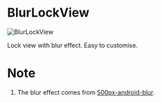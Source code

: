 # BlurLockView

![BlurLockView](https://github.com/Nightonke/BlurLockView/blob/master/Pictures/in_out.gif)  

Lock view with blur effect. Easy to customise.

# Note

1. The blur effect comes from [500px-android-blur](https://github.com/500px/500px-android-blur).
